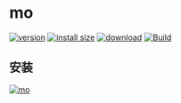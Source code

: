 # mo

[![version][version-tag]][npm-url]
[![install size][size-tag]][size-url]
[![download][download-tag]][npm-url]
[![Build][cd-tag]][cd-url]

## 安装

[![mo][install-tag]][npm-url]

[npm-url]: https://npmjs.org/package/@moneko/cli
[install-tag]: https://nodei.co/npm/@moneko/cli.png
[version-tag]: https://img.shields.io/npm/v/@moneko/cli/latest.svg?logo=npm
[size-tag]: https://packagephobia.com/badge?p=@moneko/cli@latest
[size-url]: https://packagephobia.com/result?p=@moneko/cli@latest
[download-tag]: https://img.shields.io/npm/dm/@moneko/cli.svg?logo=docusign
[cd-tag]: https://github.com/monako97/neko-cli/actions/workflows/cd.yml/badge.svg
[cd-url]: https://github.com/monako97/neko-cli/actions/workflows/cd.yml
